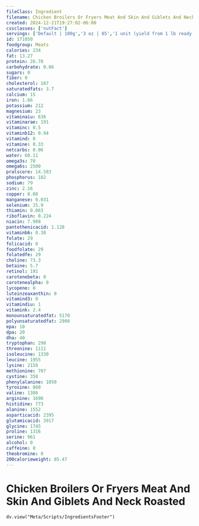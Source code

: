 ```yaml
---
fileClass: Ingredient
filename: Chicken Broilers Or Fryers Meat And Skin And Giblets And Neck Roasted
created: 2024-12-21T19:27:02-06:00
cssclasses: ['nutFact']
servings: ['Default | 100g','3 oz | 85','1 unit (yield from 1 lb ready-to-cook chicken) | 205','1 chicken | 682']
id: 171050
foodgroup: Meats
calories: 234
fat: 13.27
protein: 26.78
carbohydrate: 0.06
sugars: 0
fiber: 0
cholesterol: 107
saturatedfats: 3.7
calcium: 15
iron: 1.66
potassium: 212
magnesium: 23
vitaminaiu: 636
vitaminarae: 191
vitaminc: 0.5
vitaminb12: 0.94
vitamind: 0
vitamine: 0.33
netcarbs: 0.06
water: 60.11
omega3s: 70
omega6s: 2500
pralscore: 14.583
phosphorus: 182
sodium: 79
zinc: 2.16
copper: 0.08
manganese: 0.031
selenium: 15.9
thiamin: 0.063
riboflavin: 0.224
niacin: 7.908
pantothenicacid: 1.128
vitaminb6: 0.38
folate: 29
folicacid: 0
foodfolate: 29
folatedfe: 29
choline: 73.3
betaine: 5.7
retinol: 191
carotenebeta: 0
carotenealpha: 0
lycopene: 0
luteinzeaxanthin: 0
vitamind3: 0
vitamindiu: 1
vitamink: 2.4
monounsaturatedfat: 5170
polyunsaturatedfat: 2900
epa: 10
dpa: 20
dha: 40
tryptophan: 298
threonine: 1111
isoleucine: 1330
leucine: 1955
lysine: 2158
methionine: 707
cystine: 358
phenylalanine: 1050
tyrosine: 860
valine: 1306
arginine: 1690
histidine: 773
alanine: 1552
asparticacid: 2395
glutamicacid: 3917
glycine: 1745
proline: 1316
serine: 961
alcohol: 0
caffeine: 0
theobromine: 0
200calorieweight: 85.47
---
```


# Chicken Broilers Or Fryers Meat And Skin And Giblets And Neck Roasted

```dataviewjs
dv.view("Meta/Scripts/IngredientsFooter")
```
